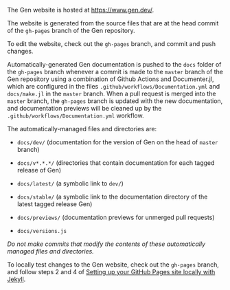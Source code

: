 The Gen website is hosted at https://www.gen.dev/.

The website is generated from the source files that are at the head commit of the `gh-pages` branch of the Gen repository.

To edit the website, check out the `gh-pages` branch, and commit and push changes.

Automatically-generated Gen documentation is pushed to the `docs` folder of the `gh-pages` branch whenever a commit is made to the `master` branch of the Gen repository using a combination of Github Actions and Documenter.jl, which are configured in the files `.github/workflows/Documentation.yml` and `docs/make.jl` in the `master` branch. When a pull request is merged into the `master` branch, the `gh-pages` branch is updated with the new documentation, and documentation previews will be cleaned up by the `.github/workflows/Documentation.yml` workflow.

The automatically-managed files and directories are:

- `docs/dev/` (documentation for the version of Gen on the head of `master` branch)

- `docs/v*.*.*/` (directories that contain documentation for each tagged release of Gen)

- `docs/latest/` (a symbolic link to `dev/`)

- `docs/stable/` (a symbolic link to the documentation directory of the latest tagged release Gen)

- `docs/previews/` (documentation previews for unmerged pull requests)

- `docs/versions.js`

*Do not make commits that modify the contents of these automatically managed files and directories.*

To locally test changes to the Gen website, check out the `gh-pages` branch, and follow steps 2 and 4 of [Setting up your GitHub Pages site locally with Jekyll](https://help.github.com/en/articles/setting-up-your-github-pages-site-locally-with-jekyll).
